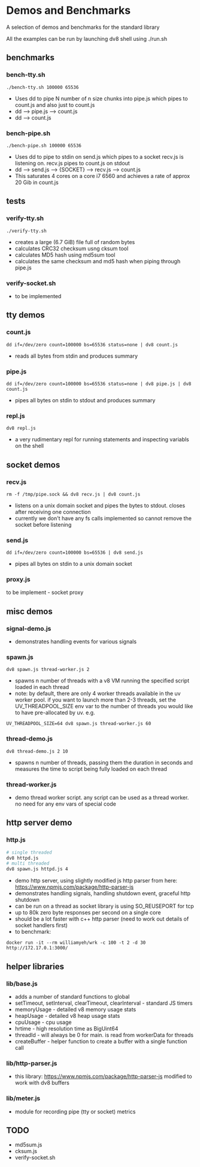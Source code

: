 # Demos and Benchmarks

A selection of demos and benchmarks for the standard library

All the examples can be run by launching dv8 shell using ./run.sh

## benchmarks

### bench-tty.sh
```
./bench-tty.sh 100000 65536
```
- Uses dd to pipe N number of n size chunks into pipe.js which pipes to count.js and also just to count.js
- dd --> pipe.js --> count.js
- dd --> count.js

### bench-pipe.sh
```
./bench-pipe.sh 100000 65536
```
- Uses dd to pipe to stdin on send.js which pipes to a socket recv.js is listening on. recv.js pipes to count.js on stdout
- dd --> send.js --> {SOCKET} --> recv.js --> count.js
- This saturates 4 cores on a core i7 6560 and achieves a rate of approx 20 Gib in count.js

## tests

### verify-tty.sh
```
./verify-tty.sh
```
- creates a large (6.7 GiB) file full of random bytes
- calculates CRC32 checksum usng cksum tool
- calculates MD5 hash using md5sum tool
- calculates the same checksum and md5 hash when piping through pipe.js

### verify-socket.sh
- to be implemented

## tty demos

### count.js
```
dd if=/dev/zero count=100000 bs=65536 status=none | dv8 count.js
```
- reads all bytes from stdin and produces summary

### pipe.js
```
dd if=/dev/zero count=100000 bs=65536 status=none | dv8 pipe.js | dv8 count.js
```
- pipes all bytes on stdin to stdout and produces summary

### repl.js
```
dv8 repl.js
```
- a very rudimentary repl for running statements and inspecting variabls on the shell

## socket demos

### recv.js
```
rm -f /tmp/pipe.sock && dv8 recv.js | dv8 count.js
```
- listens on a unix domain socket and pipes the bytes to stdout. closes after receiving one connection
- currently we don't have any fs calls implemented so cannot remove the socket before listening

### send.js
```
dd if=/dev/zero count=100000 bs=65536 | dv8 send.js
```
- pipes all bytes on stdin to a unix domain socket

### proxy.js
to be implement - socket proxy

## misc demos

### signal-demo.js
- demonstrates handling events for various signals

### spawn.js
```
dv8 spawn.js thread-worker.js 2
```
- spawns n number of threads with a v8 VM running the specified script loaded in each thread
- note: by default, there are only 4 worker threads available in the uv worker pool. if you want to launch more than 2-3 threads, set the UV_THREADPOOL_SIZE env var to the number of threads you would like to have pre-allocated by uv. e.g.
```
UV_THREADPOOL_SIZE=64 dv8 spawn.js thread-worker.js 60
```

### thread-demo.js
```
dv8 thread-demo.js 2 10
```
- spawns n number of threads, passing them the duration in seconds and measures the time to script being fully loaded on each thread

### thread-worker.js
- demo thread worker script. any script can be used as a thread worker. no need for any env vars of special code

## http server demo

### http.js
```bash
# single threaded
dv8 httpd.js
# multi threaded
dv8 spawn.js httpd.js 4
```
- demo http server, using slightly modified js http parser from here: https://www.npmjs.com/package/http-parser-js
- demonstrates handling signals, handling shutdown event, graceful http shutdown
- can be run on a thread as socket library is using SO_REUSEPORT for tcp
- up to 80k zero byte responses per second on a single core
- should be a lot faster with c++ http parser (need to work out details of socket handlers first)
- to benchmark:
```
docker run -it --rm williamyeh/wrk -c 100 -t 2 -d 30 http://172.17.0.1:3000/
```

## helper libraries
### lib/base.js
- adds a number of standard functions to global
- setTimeout, setInterval, clearTimeout, clearInterval - standard JS timers
- memoryUsage - detailed v8 memory usage stats
- heapUsage - detailed v8 heap usage stats
- cpuUsage - cpu usage
- hrtime - high resolution time as BigUint64
- threadId - will always be 0 for main. is read from workerData for threads
- createBuffer - helper function to create a buffer with a single function call

### lib/http-parser.js
- this library: https://www.npmjs.com/package/http-parser-js modified to work with dv8 buffers

### lib/meter.js
- module for recording pipe (tty or socket) metrics

## TODO
- md5sum.js
- cksum.js
- verify-socket.sh